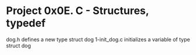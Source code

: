 # Project 0x0E. C - Structures, typedef
dog.h defines a new type struct dog
1-init_dog.c initializes a variable of type struct dog
